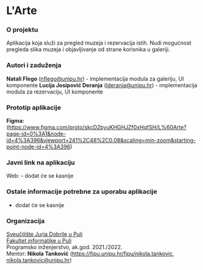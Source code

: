 # L'Arte
### O projektu
Aplikacija koja služi za pregled muzeja i rezervacija istih. Nudi mogućnost pregleda slika muzeja i objavljivanje od strane korisnika u galeriji.

### Autori i zaduženja
**Natali Flego** (nflego@unipu.hr) -  implementacija modula za galeriju, UI komponente
 **Lucija Josipović Deranja** (lderanja@unipu.hr) - implementacija modula za rezervaciju, UI komponente

### Prototip aplikacije
**Figma:** (https://www.figma.com/proto/skcD2byuKHGHJZf0xHqfSH/L%60Arte?page-id=0%3A1&node-id=4%3A396&viewport=241%2C48%2C0.08&scaling=min-zoom&starting-point-node-id=4%3A396)

### Javni link na aplikaciju 
Web: - dodat će se kasnije

### Ostale informacije potrebne za uporabu aplikacije
- dodat će se kasnije

### Organizacija

[Sveučilište Jurja Dobrile u Puli](http://www.unipu.hr/)  
[Fakultet informatike u Puli](https://fipu.unipu.hr/)  
Programsko inženjerstvo, ak.god. 2021./2022.  
Mentor: **Nikola Tanković** (https://fipu.unipu.hr/fipu/nikola.tankovic, nikola.tankovic@unipu.hr)